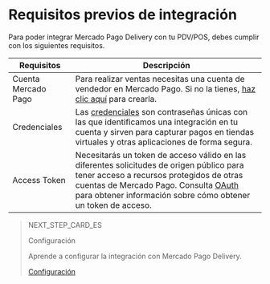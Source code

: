 # Requisitos previos de integración

Para poder integrar Mercado Pago Delivery con tu PDV/POS, debes cumplir con los siguientes requisitos.

| Requisitos | Descripción |
|---|---|
|Cuenta Mercado Pago| Para realizar ventas necesitas una cuenta de vendedor en Mercado Pago. Si no la tienes, [haz clic aquí](https://www.mercadopago[FAKER][URL][DOMAIN]/hub/registration/landing) para crearla.|
|Credenciales| Las [credenciales](https://www.mercadopago[FAKER][URL][DOMAIN]/developers/es/guides/resources/credentials) son contraseñas únicas con las que identificamos una integración en tu cuenta y sirven para capturar pagos en tiendas virtuales y otras aplicaciones de forma segura.|
|Access Token| Necesitarás un token de acceso válido en las diferentes solicitudes de origen público para tener acceso a recursos protegidos de otras cuentas de Mercado Pago. Consulta [OAuth](https://www.mercadopago[FAKER][URL][DOMAIN]/developers/es/guides/security/oauth/introduction) para obtener información sobre cómo obtener un token de acceso.|

> NEXT_STEP_CARD_ES
>
> Configuración
>
> Aprende a configurar la integración con Mercado Pago Delivery.
>
> [Configuración](https://www.mercadopago[FAKER][URL][DOMAIN]/developers/es/guides/mp-delivery/configuration)